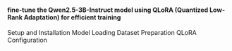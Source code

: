 <h4> fine-tune the Qwen2.5-3B-Instruct model using QLoRA (Quantized Low-Rank Adaptation) for efficient training </h4>

Setup and Installation
Model Loading
Dataset Preparation
QLoRA Configuration
